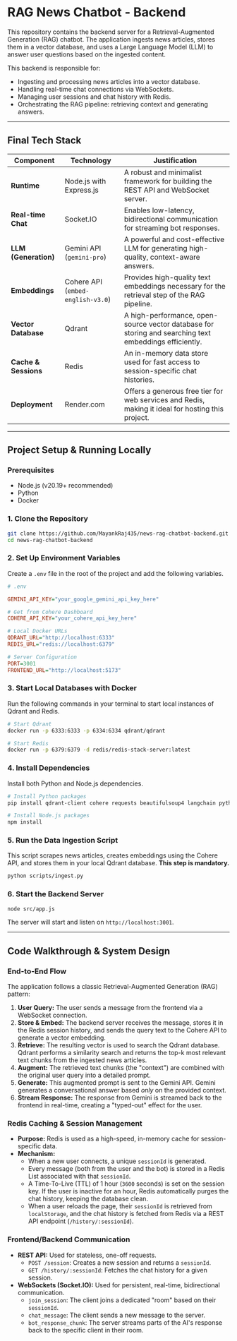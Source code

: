 # RAG News Chatbot - Backend

This repository contains the backend server for a Retrieval-Augmented Generation (RAG) chatbot. The application ingests news articles, stores them in a vector database, and uses a Large Language Model (LLM) to answer user questions based on the ingested content.

This backend is responsible for:
- Ingesting and processing news articles into a vector database.
- Handling real-time chat connections via WebSockets.
- Managing user sessions and chat history with Redis.
- Orchestrating the RAG pipeline: retrieving context and generating answers.

---

## Final Tech Stack

| Component             | Technology                                                              | Justification                                                                                             |
| --------------------- | ----------------------------------------------------------------------- | --------------------------------------------------------------------------------------------------------- |
| **Runtime**           | Node.js with Express.js                                                 | A robust and minimalist framework for building the REST API and WebSocket server.                         |
| **Real-time Chat**    | Socket.IO                                                               | Enables low-latency, bidirectional communication for streaming bot responses.                             |
| **LLM (Generation)**  | Gemini API (`gemini-pro`)                                               | A powerful and cost-effective LLM for generating high-quality, context-aware answers.                     |
| **Embeddings**        | Cohere API (`embed-english-v3.0`)                                       | Provides high-quality text embeddings necessary for the retrieval step of the RAG pipeline.               |
| **Vector Database**   | Qdrant                                                                  | A high-performance, open-source vector database for storing and searching text embeddings efficiently.    |
| **Cache & Sessions**  | Redis                                                                   | An in-memory data store used for fast access to session-specific chat histories.                          |
| **Deployment**        | Render.com                                                              | Offers a generous free tier for web services and Redis, making it ideal for hosting this project.         |

---

## Project Setup & Running Locally

### Prerequisites
- Node.js (v20.19+ recommended)
- Python
- Docker

### 1. Clone the Repository
```bash
git clone https://github.com/MayankRaj435/news-rag-chatbot-backend.git
cd news-rag-chatbot-backend
```

### 2. Set Up Environment Variables
Create a `.env` file in the root of the project and add the following variables.

```ini
# .env

GEMINI_API_KEY="your_google_gemini_api_key_here"

# Get from Cohere Dashboard
COHERE_API_KEY="your_cohere_api_key_here"

# Local Docker URLs
QDRANT_URL="http://localhost:6333"
REDIS_URL="redis://localhost:6379"

# Server Configuration
PORT=3001
FRONTEND_URL="http://localhost:5173"
```

### 3. Start Local Databases with Docker
Run the following commands in your terminal to start local instances of Qdrant and Redis.
```bash
# Start Qdrant
docker run -p 6333:6333 -p 6334:6334 qdrant/qdrant

# Start Redis
docker run -p 6379:6379 -d redis/redis-stack-server:latest
```

### 4. Install Dependencies
Install both Python and Node.js dependencies.
```bash
# Install Python packages
pip install qdrant-client cohere requests beautifulsoup4 langchain python-dotenv lxml

# Install Node.js packages
npm install
```

### 5. Run the Data Ingestion Script
This script scrapes news articles, creates embeddings using the Cohere API, and stores them in your local Qdrant database. **This step is mandatory.**
```bash
python scripts/ingest.py
```

### 6. Start the Backend Server
```bash
node src/app.js
```
The server will start and listen on `http://localhost:3001`.

---

## Code Walkthrough & System Design

### End-to-End Flow
The application follows a classic Retrieval-Augmented Generation (RAG) pattern:

1.  **User Query:** The user sends a message from the frontend via a WebSocket connection.
2.  **Store & Embed:** The backend server receives the message, stores it in the Redis session history, and sends the query text to the Cohere API to generate a vector embedding.
3.  **Retrieve:** The resulting vector is used to search the Qdrant database. Qdrant performs a similarity search and returns the top-k most relevant text chunks from the ingested news articles.
4.  **Augment:** The retrieved text chunks (the "context") are combined with the original user query into a detailed prompt.
5.  **Generate:** This augmented prompt is sent to the Gemini API. Gemini generates a conversational answer based *only* on the provided context.
6.  **Stream Response:** The response from Gemini is streamed back to the frontend in real-time, creating a "typed-out" effect for the user.

### Redis Caching & Session Management
- **Purpose:** Redis is used as a high-speed, in-memory cache for session-specific data.
- **Mechanism:**
    - When a new user connects, a unique `sessionId` is generated.
    - Every message (both from the user and the bot) is stored in a Redis List associated with that `sessionId`.
    - A Time-To-Live (TTL) of 1 hour (`3600` seconds) is set on the session key. If the user is inactive for an hour, Redis automatically purges the chat history, keeping the database clean.
    - When a user reloads the page, their `sessionId` is retrieved from `localStorage`, and the chat history is fetched from Redis via a REST API endpoint (`/history/:sessionId`).

### Frontend/Backend Communication
- **REST API:** Used for stateless, one-off requests.
    - `POST /session`: Creates a new session and returns a `sessionId`.
    - `GET /history/:sessionId`: Fetches the chat history for a given session.
- **WebSockets (Socket.IO):** Used for persistent, real-time, bidirectional communication.
    - `join_session`: The client joins a dedicated "room" based on their `sessionId`.
    - `chat_message`: The client sends a new message to the server.
    - `bot_response_chunk`: The server streams parts of the AI's response back to the specific client in their room.
